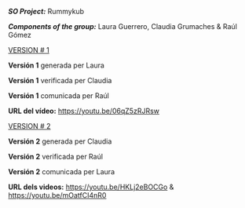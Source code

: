 ***SO Project:*** Rummykub

***Components of the group:*** Laura Guerrero, Claudia Grumaches & Raúl Gómez

<ins>VERSION # 1</ins>

**Versión 1** generada per Laura

**Versión 1** verificada per Claudia

**Versión 1** comunicada per Raúl

**URL del vídeo:** https://youtu.be/06qZ5zRJRsw

<ins>VERSION # 2</ins>

**Versión 2** generada per Claudia

**Versión 2** verificada per Raúl

**Versión 2** comunicada per Laura

**URL dels videos:** https://youtu.be/HKLj2eBOCGo & https://youtu.be/mOatfCI4nR0
